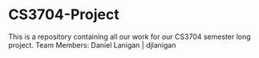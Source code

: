 # CS3704-Project
This is a repository containing all our work for our CS3704 semester long project.
Team Members:
Daniel Lanigan | djlanigan
